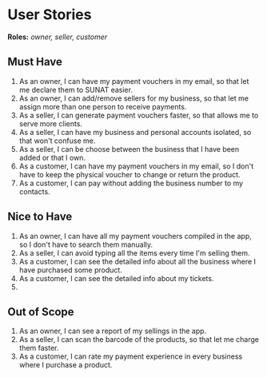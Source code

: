 # User Stories

**Roles:** _owner, seller, customer_

## Must Have

1. As an owner, I can have my payment vouchers in my email, so that let me declare them to SUNAT easier.
2. As an owner, I can add/remove sellers for my business, so that let me assign more than one person to receive payments.
3. As a seller, I can generate payment vouchers faster, so that allows me to serve more clients.
4. As a seller, I can have my business and personal accounts isolated, so that won't confuse me.
5. As a seller, I can be choose between the business that I have been added or that I own. 
6. As a customer, I can have my payment vouchers in my email, so I don't have to keep the physical voucher to change or return the product.
7. As a customer, I can pay without adding the business number to my contacts.

## Nice to Have
1. As an owner, I can have all my payment vouchers compiled in the app, so I don't have to search them manually.
2. As a seller, I can avoid typing all the items every time I'm selling them.
3. As a customer, I can see the detailed info about all the business where I have purchased some product.
4. As a customer, I can see the detailed info about my tickets.
5. 

## Out of Scope
1. As an owner, I can see a report of my sellings in the app.
2. As a seller, I can scan the barcode of the products, so that let me charge them faster.
3. As a customer, I can rate my payment experience in every business where I purchase a product.
